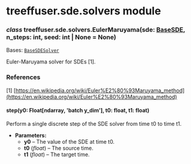 # treeffuser.sde.solvers module

### *class* treeffuser.sde.solvers.EulerMaruyama(sde: [BaseSDE](treeffuser.sde.base_sde.md#treeffuser.sde.base_sde.BaseSDE), n_steps: int, seed: int | None = None)

Bases: [`BaseSDESolver`](treeffuser.sde.base_solver.md#treeffuser.sde.base_solver.BaseSDESolver)

Euler-Maruyama solver for SDEs [1].

### References

[1] [https://en.wikipedia.org/wiki/Euler%E2%80%93Maruyama_method](https://en.wikipedia.org/wiki/Euler%E2%80%93Maruyama_method)

#### step(y0: Float[ndarray, 'batch y_dim'], t0: float, t1: float)

Perform a single discrete step of the SDE solver from time t0 to time t1.

* **Parameters:**
  * **y0** – The value of the SDE at time t0.
  * **t0** (*float*) – The source time.
  * **t1** (*float*) – The target time.

